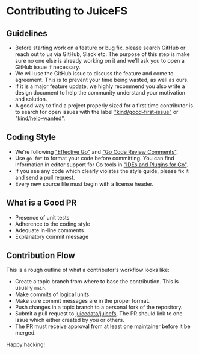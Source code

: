 # Contributing to JuiceFS

## Guidelines

- Before starting work on a feature or bug fix, please search GitHub or reach out to us via GitHub, Slack etc. The purpose of this step is make sure no one else is already working on it and we'll ask you to open a GitHub issue if necessary.
- We will use the GitHub issue to discuss the feature and come to agreement. This is to prevent your time being wasted, as well as ours.
- If it is a major feature update, we highly recommend you also write a design document to help the community understand your motivation and solution.
- A good way to find a project properly sized for a first time contributor is to search for open issues with the label ["kind/good-first-issue"](https://github.com/juicedata/juicefs/labels/kind%2Fgood-first-issue) or ["kind/help-wanted"](https://github.com/juicedata/juicefs/labels/kind%2Fhelp-wanted).

## Coding Style

- We're following ["Effective Go"](https://golang.org/doc/effective_go.html) and ["Go Code Review Comments"](https://github.com/golang/go/wiki/CodeReviewComments).
- Use `go fmt` to format your code before committing. You can find information in editor support for Go tools in ["IDEs and Plugins for Go"](https://github.com/golang/go/wiki/IDEsAndTextEditorPlugins).
- If you see any code which clearly violates the style guide, please fix it and send a pull request.
- Every new source file must begin with a license header.

## What is a Good PR

- Presence of unit tests
- Adherence to the coding style
- Adequate in-line comments
- Explanatory commit message

## Contribution Flow

This is a rough outline of what a contributor's workflow looks like:

- Create a topic branch from where to base the contribution. This is usually `main`.
- Make commits of logical units.
- Make sure commit messages are in the proper format.
- Push changes in a topic branch to a personal fork of the repository.
- Submit a pull request to [juicedata/juicefs](https://github.com/juicedata/juicefs/compare). The PR should link to one issue which either created by you or others.
- The PR must receive approval from at least one maintainer before it be merged.

Happy hacking!
